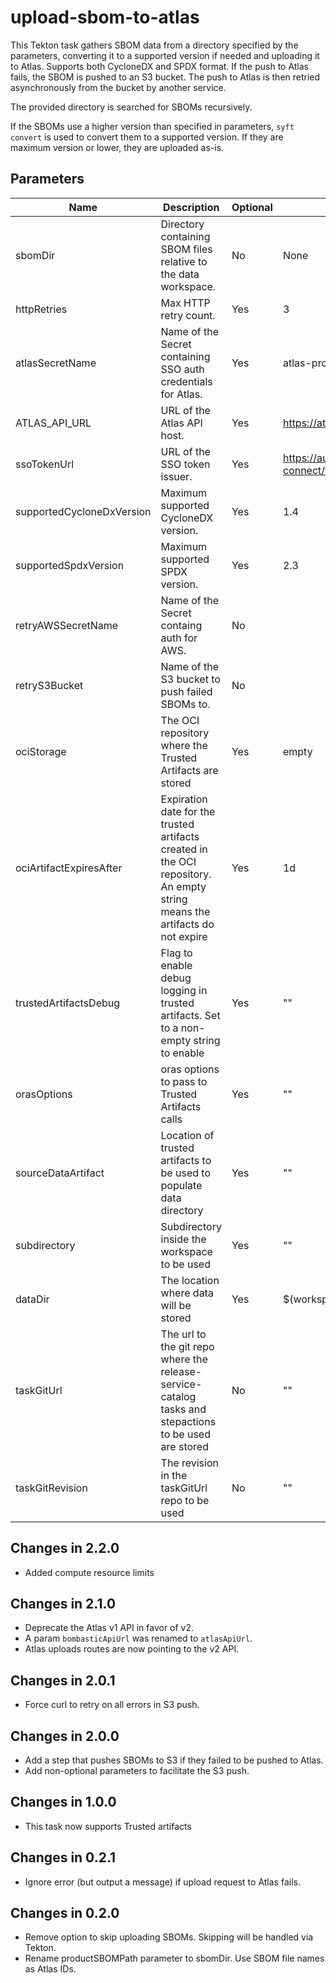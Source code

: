 # upload-sbom-to-atlas
This Tekton task gathers SBOM data from a directory specified by the parameters,
converting it to a supported version if needed and uploading it to Atlas.
Supports both CycloneDX and SPDX format. If the push to Atlas fails, the SBOM is
pushed to an S3 bucket. The push to Atlas is then retried asynchronously from
the bucket by another service.

The provided directory is searched for SBOMs recursively.

If the SBOMs use a higher version than specified in parameters, `syft convert`
is used to convert them to a supported version. If they are maximum version or
lower, they are uploaded as-is.

## Parameters
| Name                      | Description                                                                                                                | Optional | Default value                                                                 |
| ------------------------- | -------------------------------------------------------------------------------------------------------------------------- | -------- | ----------------------------------------------------------------------------- |
| sbomDir                   | Directory containing SBOM files relative to the data workspace.                                                            | No       | None                                                                          |
| httpRetries               | Max HTTP retry count.                                                                                                      | Yes      | 3                                                                             |
| atlasSecretName           | Name of the Secret containing SSO auth credentials for Atlas.                                                              | Yes      | atlas-prod-sso-secret                                                         |
| ATLAS_API_URL             | URL of the Atlas API host.                                                                                                 | Yes      | https://atlas.release.devshift.net                                            |
| ssoTokenUrl               | URL of the SSO token issuer.                                                                                               | Yes      | https://auth.redhat.com/auth/realms/EmployeeIDP/protocol/openid-connect/token |
| supportedCycloneDxVersion | Maximum supported CycloneDX version.                                                                                       | Yes      | 1.4                                                                           |
| supportedSpdxVersion      | Maximum supported SPDX version.                                                                                            | Yes      | 2.3                                                                           |
| retryAWSSecretName        | Name of the Secret containg auth for AWS.                                                                                  | No       |                                                                               |
| retryS3Bucket             | Name of the S3 bucket to push failed SBOMs to.                                                                             | No       |                                                                               |
| ociStorage                | The OCI repository where the Trusted Artifacts are stored                                                                  | Yes      | empty                                                                         |
| ociArtifactExpiresAfter   | Expiration date for the trusted artifacts created in the OCI repository. An empty string means the artifacts do not expire | Yes      | 1d                                                                            |
| trustedArtifactsDebug     | Flag to enable debug logging in trusted artifacts. Set to a non-empty string to enable                                     | Yes      | ""                                                                            |
| orasOptions               | oras options to pass to Trusted Artifacts calls                                                                            | Yes      | ""                                                                            |
| sourceDataArtifact        | Location of trusted artifacts to be used to populate data directory                                                        | Yes      | ""                                                                            |
| subdirectory              | Subdirectory inside the workspace to be used                                                                               | Yes      | ""                                                                            |
| dataDir                   | The location where data will be stored                                                                                     | Yes      | $(workspaces.data.path)                                                       |
| taskGitUrl                | The url to the git repo where the release-service-catalog tasks and stepactions to be used are stored                      | No       | ""                                                                            |
| taskGitRevision           | The revision in the taskGitUrl repo to be used                                                                             | No       | ""                                                                            |

## Changes in 2.2.0
* Added compute resource limits

## Changes in 2.1.0
* Deprecate the Atlas v1 API in favor of v2.
* A param `bombasticApiUrl` was renamed to `atlasApiUrl`.
* Atlas uploads routes are now pointing to the v2 API.

## Changes in 2.0.1
* Force curl to retry on all errors in S3 push.

## Changes in 2.0.0
* Add a step that pushes SBOMs to S3 if they failed to be pushed to Atlas.
* Add non-optional parameters to facilitate the S3 push.

## Changes in 1.0.0
* This task now supports Trusted artifacts

## Changes in 0.2.1
* Ignore error (but output a message) if upload request to Atlas fails.

## Changes in 0.2.0
* Remove option to skip uploading SBOMs. Skipping will be handled via Tekton.
* Rename productSBOMPath parameter to sbomDir. Use SBOM file names as Atlas IDs.
